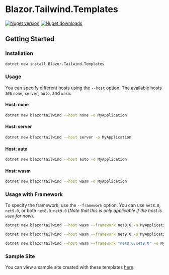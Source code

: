 # Blazor.Tailwind.Templates

[![Nuget version](https://img.shields.io/nuget/v/Blazor.Tailwind.Templates?color=ff4081&label=nuget%20version&logo=nuget&style=flat-square)](https://www.nuget.org/packages/Blazor.Tailwind.Templates/)
[![Nuget downloads](https://img.shields.io/nuget/dt/Blazor.Tailwind.Templates?color=ff4081&label=nuget%20downloads&logo=nuget&style=flat-square)](https://www.nuget.org/packages/Blazor.Tailwind.Templates/)

## Getting Started

### Installation

```sh
dotnet new install Blazor.Tailwind.Templates
```

### Usage

You can specify different hosts using the `--host` option. The available hosts are `none`, `server`, `auto`, and `wasm`.

#### Host: none

```sh
dotnet new blazortailwind --host none -o MyApplication
```

#### Host: server

```sh
dotnet new blazortailwind --host server -o MyApplication
```

#### Host: auto

```sh
dotnet new blazortailwind --host auto -o MyApplication
```

#### Host: wasm

```sh
dotnet new blazortailwind --host wasm -o MyApplication
```

### Usage with Framework

To specify the framework, use the `--framework` option. You can use `net8.0`, `net9.0`, or both `net8.0;net9.0` (*Note that this is only applicable if the host is `wasm` for now*).

```sh
dotnet new blazortailwind --host wasm --framework net8.0 -o MyApplication
```

```sh
dotnet new blazortailwind --host wasm --framework net9.0 -o MyApplication
```

```sh
dotnet new blazortailwind --host wasm --framework "net8.0;net9.0" -o MyApplication
```

### Sample Site

You can view a sample site created with these templates [here](https://joshjlp.github.io/Blazor.Tailwind.Templates/).
